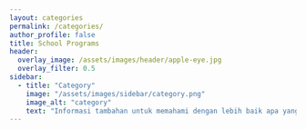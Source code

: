 ```yaml
---
layout: categories
permalink: /categories/
author_profile: false
title: School Programs
header:
  overlay_image: /assets/images/header/apple-eye.jpg
  overlay_filter: 0.5
sidebar:
  - title: "Category"
    image: "/assets/images/sidebar/category.png"
    image_alt: "category"
    text: "Informasi tambahan untuk memahami dengan lebih baik apa yang Anda cari dalam kategori atau topik tertentu."
---
```

